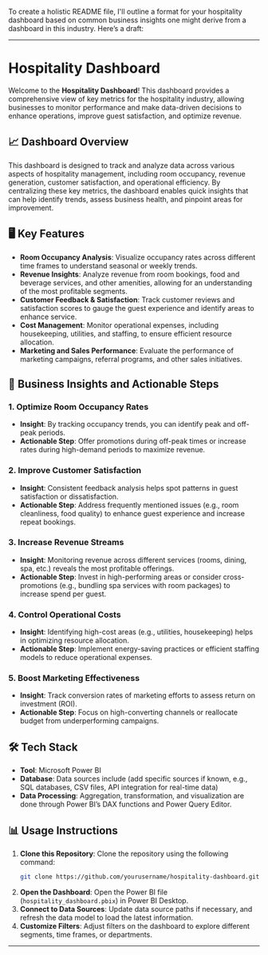 To create a holistic README file, I'll outline a format for your hospitality dashboard based on common business insights one might derive from a dashboard in this industry. Here’s a draft:

---

# Hospitality Dashboard

Welcome to the **Hospitality Dashboard**! This dashboard provides a comprehensive view of key metrics for the hospitality industry, allowing businesses to monitor performance and make data-driven decisions to enhance operations, improve guest satisfaction, and optimize revenue.

## 📈 Dashboard Overview

This dashboard is designed to track and analyze data across various aspects of hospitality management, including room occupancy, revenue generation, customer satisfaction, and operational efficiency. By centralizing these key metrics, the dashboard enables quick insights that can help identify trends, assess business health, and pinpoint areas for improvement.

## 🖥️ Key Features

- **Room Occupancy Analysis**: Visualize occupancy rates across different time frames to understand seasonal or weekly trends.
- **Revenue Insights**: Analyze revenue from room bookings, food and beverage services, and other amenities, allowing for an understanding of the most profitable segments.
- **Customer Feedback & Satisfaction**: Track customer reviews and satisfaction scores to gauge the guest experience and identify areas to enhance service.
- **Cost Management**: Monitor operational expenses, including housekeeping, utilities, and staffing, to ensure efficient resource allocation.
- **Marketing and Sales Performance**: Evaluate the performance of marketing campaigns, referral programs, and other sales initiatives.

## 🚀 Business Insights and Actionable Steps

### 1. Optimize Room Occupancy Rates
   - **Insight**: By tracking occupancy trends, you can identify peak and off-peak periods.
   - **Actionable Step**: Offer promotions during off-peak times or increase rates during high-demand periods to maximize revenue.

### 2. Improve Customer Satisfaction
   - **Insight**: Consistent feedback analysis helps spot patterns in guest satisfaction or dissatisfaction.
   - **Actionable Step**: Address frequently mentioned issues (e.g., room cleanliness, food quality) to enhance guest experience and increase repeat bookings.

### 3. Increase Revenue Streams
   - **Insight**: Monitoring revenue across different services (rooms, dining, spa, etc.) reveals the most profitable offerings.
   - **Actionable Step**: Invest in high-performing areas or consider cross-promotions (e.g., bundling spa services with room packages) to increase spend per guest.

### 4. Control Operational Costs
   - **Insight**: Identifying high-cost areas (e.g., utilities, housekeeping) helps in optimizing resource allocation.
   - **Actionable Step**: Implement energy-saving practices or efficient staffing models to reduce operational expenses.

### 5. Boost Marketing Effectiveness
   - **Insight**: Track conversion rates of marketing efforts to assess return on investment (ROI).
   - **Actionable Step**: Focus on high-converting channels or reallocate budget from underperforming campaigns.

## 🛠️ Tech Stack

- **Tool**: Microsoft Power BI
- **Database**: Data sources include (add specific sources if known, e.g., SQL databases, CSV files, API integration for real-time data)
- **Data Processing**: Aggregation, transformation, and visualization are done through Power BI’s DAX functions and Power Query Editor.

## 📊 Usage Instructions

1. **Clone this Repository**: Clone the repository using the following command:
   ```bash
   git clone https://github.com/yourusername/hospitality-dashboard.git
   ```
2. **Open the Dashboard**: Open the Power BI file (`hospitality_dashboard.pbix`) in Power BI Desktop.
3. **Connect to Data Sources**: Update data source paths if necessary, and refresh the data model to load the latest information.
4. **Customize Filters**: Adjust filters on the dashboard to explore different segments, time frames, or departments.

---

